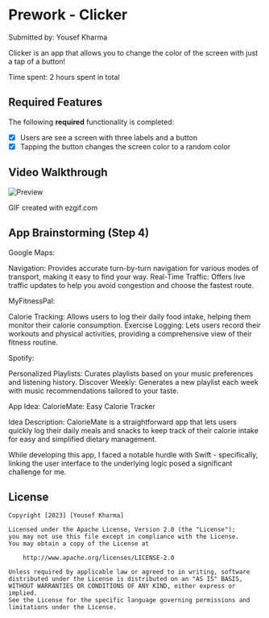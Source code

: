 # Prework - Clicker

Submitted by: Yousef Kharma

Clicker is an app that allows you to change the color of the screen with just a tap of a button!

Time spent: 2 hours spent in total

## Required Features

The following **required** functionality is completed:

- [x] Users are see a screen with three labels and a button
- [x] Tapping the button changes the screen color to a random color
 
## Video Walkthrough

![Preview](https://imgur.com/uszTwuc.gif)


GIF created with ezgif.com

## App Brainstorming (Step 4)

Google Maps:

Navigation: Provides accurate turn-by-turn navigation for various modes of transport, making it easy to find your way.
Real-Time Traffic: Offers live traffic updates to help you avoid congestion and choose the fastest route.

MyFitnessPal:

Calorie Tracking: Allows users to log their daily food intake, helping them monitor their calorie consumption.
Exercise Logging: Lets users record their workouts and physical activities, providing a comprehensive view of their fitness routine.

Spotify:

Personalized Playlists: Curates playlists based on your music preferences and listening history.
Discover Weekly: Generates a new playlist each week with music recommendations tailored to your taste.

App Idea: CalorieMate: Easy Calorie Tracker

Idea Description: CalorieMate is a straightforward app that lets users quickly log their daily meals and snacks to keep track of their calorie intake for easy and simplified dietary management.

While developing this app, I faced a notable hurdle with Swift - specifically, linking the user interface to the underlying logic posed a significant challenge for me.

## License

    Copyright [2023] [Yousef Kharma]

    Licensed under the Apache License, Version 2.0 (the "License");
    you may not use this file except in compliance with the License.
    You may obtain a copy of the License at

        http://www.apache.org/licenses/LICENSE-2.0

    Unless required by applicable law or agreed to in writing, software
    distributed under the License is distributed on an "AS IS" BASIS,
    WITHOUT WARRANTIES OR CONDITIONS OF ANY KIND, either express or implied.
    See the License for the specific language governing permissions and
    limitations under the License.

